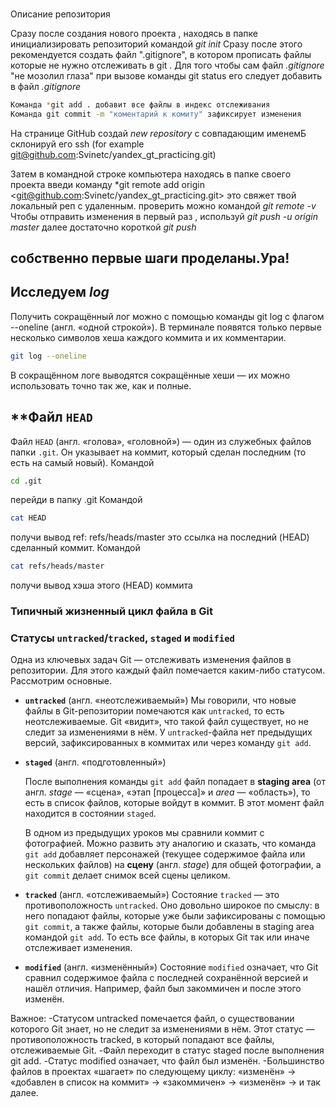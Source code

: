 ###
Описание репозитория

Сразу после создания нового проекта , находясь в папке инициализировать репозиторий командой *git init*
Сразу после этого рекомендуется создать файл ".gitignore", в котором прописать файлы которые не нужно отслеживать в git .  Для того чтобы сам файл *.gitignore* "не мозолил глаза" при вызове команды git status  его следует добавить в  файл *.gitignore*

```bash
Команда *git add . добавит все файлы в индекс отслеживания
Команда git commit -m "коментарий к комиту" зафиксирует изменения
```


На странице GitHub создай *new repository* с совпадающим именемБ склонируй его ssh (for example git@github.com:Svinetc/yandex_gt_practicing.git)

Затем в командной строке компьютера находясь в папке своего проекта введи команду *git remote add origin <git@github.com:Svinetc/yandex_gt_practicing.git>
это свяжет твой локальный реп с удаленным.
проверить можно командой *git remote -v*
Чтобы отправить изменения в первый раз , используй *git push -u origin master*
далее достаточно короткой *git push*


собственно первые шаги проделаны.Ура!
---------
###
Исследуем *log*
---------
Получить сокращённый лог можно с помощью команды git log с флагом --oneline (англ. «одной строкой»). В терминале появятся только первые несколько символов хеша каждого коммита и их комментарии.


```bash
git log --oneline
```
В сокращённом логе выводятся сокращённые хеши — их можно использовать точно так же, как и полные.

###
 **Файл `HEAD`
 ----------


Файл `HEAD` (англ. «голова», «головной») — один из служебных файлов папки `.git`. Он указывает на коммит, который сделан последним (то есть на самый новый).
Командой
```bash
cd .git
```
перейди в папку .git
Командой
```bash
cat HEAD
```
получи вывод ref: refs/heads/master
это ссылка на последний (HEAD) сделанный коммит.
Командой
```bash
cat refs/heads/master
```
получи вывод хэша этого (HEAD) коммита

### Типичный жизненный цикл файла в Git




### Статусы `untracked`/`tracked`, `staged` и `modified`

Одна из ключевых задач Git — отслеживать изменения файлов в репозитории. Для этого каждый файл помечается каким-либо статусом. Рассмотрим основные.
- **`untracked`** (англ. «неотслеживаемый»)
    Мы говорили, что новые файлы в Git-репозитории помечаются как `untracked`, то есть неотслеживаемые. Git «видит», что такой файл существует, но не следит за изменениями в нём. У `untracked`-файла нет предыдущих версий, зафиксированных в коммитах или через команду `git add`.
- **`staged`** (англ. «подготовленный»)

    После выполнения команды `git add` файл попадает в **staging area** (от англ. _stage_ — «сцена», «этап [процесса]» и _area_ — «область»), то есть в список файлов, которые войдут в коммит. В этот момент файл находится в состоянии `staged`.

    В одном из предыдущих уроков мы сравнили коммит с фотографией. Можно развить эту аналогию и сказать, что команда `git add` добавляет персонажей (текущее содержимое файла или нескольких файлов) на **сцену** (англ. _stage_) для общей фотографии, а `git commit` делает снимок всей сцены целиком.
- **`tracked`** (англ. «отслеживаемый»)
    Состояние `tracked` — это противоположность `untracked`. Оно довольно широкое по смыслу: в него попадают файлы, которые уже были зафиксированы с помощью `git commit`, а также файлы, которые были добавлены в staging area командой `git add`. То есть все файлы, в которых Git так или иначе отслеживает изменения.
- **`modified`** (англ. «изменённый»)
    Состояние `modified` означает, что Git сравнил содержимое файла с последней сохранённой версией и нашёл отличия. Например, файл был закоммичен и после этого изменён.


Важное:
    -Статусом untracked помечается файл, о существовании которого Git знает, но не следит за изменениями в нём. Этот статус — противоположность tracked, в который попадают все файлы, отслеживаемые Git.
    -Файл переходит в статус staged после выполнения git add.
    -Статус modified означает, что файл был изменён.
    -Большинство файлов в проектах «шагает» по следующему циклу: «изменён» → «добавлен в список на коммит» → «закоммичен» → «изменён» → и так далее.